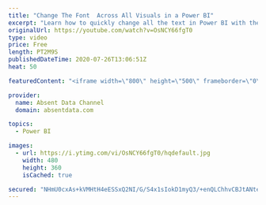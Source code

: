 ```yaml
---
title: "Change The Font  Across All Visuals in a Power BI"
excerpt: "Learn how to quickly change all the text in Power BI with the theme options in Power BI"
originalUrl: https://youtube.com/watch?v=OsNCY66fgT0
type: video
price: Free
length: PT2M9S
publishedDateTime: 2020-07-26T13:06:51Z
heat: 50

featuredContent: "<iframe width=\"800\" height=\"500\" frameborder=\"0\" src=\"https://www.youtube.com/embed/OsNCY66fgT0\" allow=\"accelerometer; autoplay; encrypted-media; gyroscope; picture-in-picture\" allowfullscreen></iframe>"

provider:
  name: Absent Data Channel
  domain: absentdata.com

topics:
  - Power BI

images:
  - url: https://i.ytimg.com/vi/OsNCY66fgT0/hqdefault.jpg
    width: 480
    height: 360
    isCached: true

secured: "NHmU0cxAs+kVMHtH4eESSxQ2NI/G/S4x1sIokD1myQ3/+enQLChhvCBJtANteCzo1vYNakwWZB3xYpmck/VGkD2mFgTfVg9+oOHbnqN1inTB2dfJ6LvuBlj56aetkUDU6RLfA5FUBGvpYi17ySx0p2WWFxFuCfHocjxJp1xoYXjmirvfjsKvlY1H89OBNaHQQBcyg6Xd8SAylsM+pWlqGact+Q77m32v8suxZSlTE3ogwCmqoHvqDNTumM02aqc5zDo7D47p9zwSNoJhCH7plp3Xw9Airhv3IcNyBREYxqM9/ij4eAGvUBVUWocrMXNz2fRMWY9UDjhTBLdSI8eB4YfSXSSVS+7YGkxiEg3KPJF4BXahfFVi9fulEObg2NttQ5MC4ceNXR/PDtZOxHiKu1XU9O1BXb7SxgVwW7vr5QU=;EgJapm4UteritnXBwJJICQ=="
---
```


